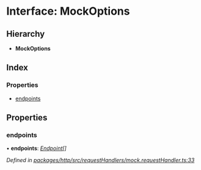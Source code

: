 # Interface: MockOptions

## Hierarchy

* **MockOptions**

## Index

### Properties

* [endpoints](mockoptions.md#endpoints)

## Properties

###  endpoints

• **endpoints**: *[Endpoint](endpoint.md)[]*

*Defined in [packages/http/src/requestHandlers/mock.requestHandler.ts:33](https://github.com/headline-1/coolio/blob/0131267/packages/http/src/requestHandlers/mock.requestHandler.ts#L33)*
